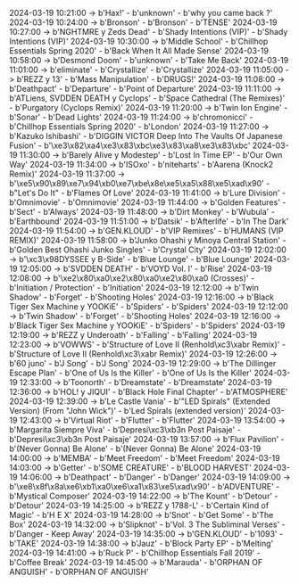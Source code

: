 2024-03-19 10:21:00 -> b'Hax!' - b'unknown' - b'why you came back ?'
2024-03-19 10:24:00 -> b'Bronson' - b'Bronson' - b'TENSE'
2024-03-19 10:27:00 -> b'NGHTMRE y Zeds Dead' - b'Shady Intentions (VIP)' - b'Shady Intentions (VIP)'
2024-03-19 10:30:00 -> b'Middle School' - b'Chillhop Essentials Spring 2020' - b'Back When It All Made Sense'
2024-03-19 10:58:00 -> b'Desmond Doom' - b'unknown' - b'Take Me Back'
2024-03-19 11:01:00 -> b'eliminate' - b'Crystallize' - b'Crystallize'
2024-03-19 11:05:00 -> b'REZZ y 13' - b'Mass Manipulation' - b'DRUGS!'
2024-03-19 11:08:00 -> b'Deathpact' - b'Departure' - b'Point of Departure'
2024-03-19 11:11:00 -> b'ATLiens, SVDDEN DEATH y Cyclops' - b'Space Cathedral (The Remixes)' - b'Purgatory (Cyclops Remix)'
2024-03-19 11:20:00 -> b'Twin Ion Engine' - b'Sonar' - b'Dead Lights'
2024-03-19 11:24:00 -> b'chromonicci' - b'Chillhop Essentials Spring 2020' - b'London'
2024-03-19 11:27:00 -> b'Kazuko Ishibashi' - b'DIGGIN VICTOR Deep Into The Vaults Of Japanese Fusion' - b'\xe3\x82\xa4\xe3\x83\xbc\xe3\x83\xa8\xe3\x83\xbc'
2024-03-19 11:30:00 -> b'Barely Alive y Modestep' - b'Lost In Time EP' - b'Our Own Way'
2024-03-19 11:34:00 -> b'ISOxo' - b'niteharts' - b'Aarena (Knock2 Remix)'
2024-03-19 11:37:00 -> b'\xe5\x90\x89\xe7\x94\xb0\xe7\xbe\x8e\xe5\xa5\x88\xe5\xad\x90' - b"Let's Do It" - b'Flames Of Love'
2024-03-19 11:41:00 -> b'Lure Division' - b'Omnimovie' - b'Omnimovie'
2024-03-19 11:44:00 -> b'Golden Features' - b'Sect' - b'Always'
2024-03-19 11:48:00 -> b'Dirt Monkey' - b'Wubula' - b'Earthbound'
2024-03-19 11:51:00 -> b'Datsik' - b'Afterlife' - b'In The Dark'
2024-03-19 11:54:00 -> b'GEN.KLOUD' - b'VIP Remixes' - b'HUMANS (VIP REMIX)'
2024-03-19 11:58:00 -> b'Junko Ohashi y Minoya Central Station' - b'Golden Best Ohashi Junko Singles' - b'Crystal City'
2024-03-19 12:02:00 -> b'\xc3\x98DYSSEE y B-Side' - b'Blue Lounge' - b'Blue Lounge'
2024-03-19 12:05:00 -> b'SVDDEN DEATH' - b'VOYD Vol. I' - b'Rise'
2024-03-19 12:08:00 -> b'\xe2\x80\xa0\xe2\x80\xa0\xe2\x80\xa0 (Crosses)' - b'Initiation / Protection' - b'Initiation'
2024-03-19 12:12:00 -> b'Twin Shadow' - b'Forget' - b'Shooting Holes'
2024-03-19 12:16:00 -> b'Black Tiger Sex Machine y YOOKiE' - b'Spiders' - b'Spiders'
2024-03-19 12:12:00 -> b'Twin Shadow' - b'Forget' - b'Shooting Holes'
2024-03-19 12:16:00 -> b'Black Tiger Sex Machine y YOOKiE' - b'Spiders' - b'Spiders'
2024-03-19 12:19:00 -> b'REZZ y Underoath' - b'Falling' - b'Falling'
2024-03-19 12:23:00 -> b'VOWWS' - b'Structure of Love II (Renhold\xc3\xabr Remix)' - b'Structure of Love II (Renhold\xc3\xabr Remix)'
2024-03-19 12:26:00 -> b'60 juno' - b'J Song' - b'J Song'
2024-03-19 12:29:00 -> b'The Dillinger Escape Plan' - b'One of Us Is the Killer' - b'One of Us Is the Killer'
2024-03-19 12:33:00 -> b'Toonorth' - b'Dreamstate' - b'Dreamstate'
2024-03-19 12:36:00 -> b'HOL! y JIQUI' - b'Black Hole Final Chapter' - b'ATMOSPHERE'
2024-03-19 12:39:00 -> b'Le Castle Vania' - b'"LED Spirals" (Extended Version) (From "John Wick")' - b'Led Spirals (extended version)'
2024-03-19 12:43:00 -> b'Virtual Riot' - b'Flutter' - b'Flutter'
2024-03-19 13:54:00 -> b'Margarita Siempre Viva' - b'Depresi\xc3\xb3n Post Paisaje' - b'Depresi\xc3\xb3n Post Paisaje'
2024-03-19 13:57:00 -> b'Flux Pavilion' - b'(Never Gonna) Be Alone' - b'(Never Gonna) Be Alone'
2024-03-19 14:00:00 -> b'MEMBA' - b'Meet Freedom' - b'Meet Freedom'
2024-03-19 14:03:00 -> b'Getter' - b'SOME CREATURE' - b'BLOOD HARVEST'
2024-03-19 14:06:00 -> b'Deathpact' - b'Danger' - b'Danger'
2024-03-19 14:09:00 -> b'\xe8\x8f\x8a\xe6\xb1\xa0\xe6\xa1\x83\xe5\xad\x90' - b'ADVENTURE' - b'Mystical Composer'
2024-03-19 14:22:00 -> b'The Kount' - b'Detour' - b'Detour'
2024-03-19 14:25:00 -> b'REZZ y 1788-L' - b'Certain Kind of Magic' - b'H E X'
2024-03-19 14:28:00 -> b'Snot' - b'Get Some' - b'The Box'
2024-03-19 14:32:00 -> b'Slipknot' - b'Vol. 3 The Subliminal Verses' - b'Danger - Keep Away'
2024-03-19 14:35:00 -> b'GEN.KLOUD' - b'1093' - b'TAKE'
2024-03-19 14:38:00 -> b'Jauz' - b'Block Party EP' - b'Melting'
2024-03-19 14:41:00 -> b'Ruck P' - b'Chillhop Essentials Fall 2019' - b'Coffee Break'
2024-03-19 14:45:00 -> b'Marauda' - b'ORPHAN OF ANGUISH' - b'ORPHAN OF ANGUISH'
